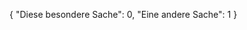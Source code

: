 {
  "Diese besondere Sache": 0,
  "Eine andere Sache": 1
}
<!--stackedit_data:
eyJoaXN0b3J5IjpbMTcyNzAyMDgzMF19
-->